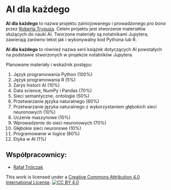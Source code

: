 # AI dla każdego

**AI dla każdego** to nazwa projektu zainicjowanego i prowadzonego *pro bono* przez [Roberta Trypuza](https://www.linkedin.com/in/robert-trypuz-a1262617/). Celem projektu jest stworzenie materiałów służących do nauki AI. Tworzone materiały są notatnikami Jupytera, zawierają zarówno tekst jak i wykonywalny kod Pythona lub R.

**AI dla każdego** to również nazwa serii książek dotyczących AI powstałych na podstawie stworzonych w projekcie notatników Jupytera.

Planowane materiały i wskaźnik postępu:
1. Język programowania Python (100%)
2. Język programowania R (5%)
2. Zarys historii AI (10%)
3. Data science, NumPy i Pandas (70%)
4. Sieci semantyczne, ontologie (50%)
5. Przetwarzanie języka naturalnego (60%)
6. Przetwarzanie języka naturalnego z wykorzystaniem głębokich sieci neuronowych (10%)
7. Uczenie maszynowe (10%)
8. Wprowadzenie do sieci neuronowych (70%)
9. Głębokie sieci neuronowe (10%)
10. Programowanie w logice (80%)
11. Etyka w AI (1%)

## Współpracownicy:

- [Rafał Trójczak](https://www.linkedin.com/in/rafa-trjczak-a112b714b/)

This work is licensed under a
[Creative Commons Attribution 4.0 International License][cc-by].
[![CC BY 4.0][cc-by-shield]][cc-by]

[cc-by]: http://creativecommons.org/licenses/by/4.0/
[cc-by-image]: https://i.creativecommons.org/l/by/4.0/88x31.png
[cc-by-shield]: https://img.shields.io/badge/License-CC%20BY%204.0-lightgrey.svg
